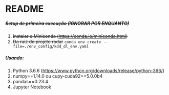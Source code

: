 # README

##### ~~Setup de primeira execução (IGNORAR POR ENQUANTO)~~
1. ~~Instalar o Miniconda (https://conda.io/miniconda.html)~~
2. ~~Da raiz do projeto rodar~~ `conda env create --file=./env_config/kdd_dl_env.yaml`

##### Usando:
1. Python 3.6.6 (https://www.python.org/downloads/release/python-366/)
2. numpy==1.14.0 ou cupy-cuda92==5.0.0b4
3. pandas==0.23.4
3. Jupyter Notebook
